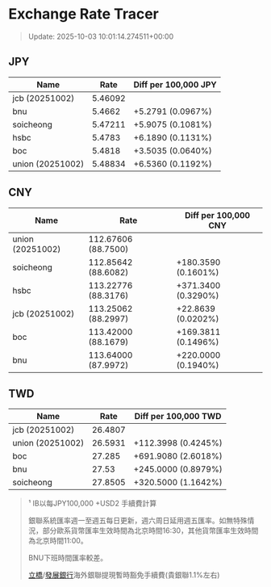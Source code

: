 # Exchange Rate Tracer

> Update: 2025-10-03 10:01:14.274511+00:00

## JPY

| Name             |    Rate | Diff per 100,000 JPY   |
|------------------|---------|------------------------|
| jcb (20251002)   | 5.46092 |                        |
| bnu              | 5.4662  | +5.2791 (0.0967%)      |
| soicheong        | 5.47211 | +5.9075 (0.1081%)      |
| hsbc             | 5.4783  | +6.1890 (0.1131%)      |
| boc              | 5.4818  | +3.5035 (0.0640%)      |
| union (20251002) | 5.48834 | +6.5360 (0.1192%)      |

## CNY

| Name             | Rate                | Diff per 100,000 CNY   |
|------------------|---------------------|------------------------|
| union (20251002) | 112.67606	(88.7500) |                        |
| soicheong        | 112.85642	(88.6082) | +180.3590 (0.1601%)    |
| hsbc             | 113.22776	(88.3176) | +371.3400 (0.3290%)    |
| jcb (20251002)   | 113.25062	(88.2997) | +22.8639 (0.0202%)     |
| boc              | 113.42000	(88.1679) | +169.3811 (0.1496%)    |
| bnu              | 113.64000	(87.9972) | +220.0000 (0.1940%)    |

## TWD

| Name             |    Rate | Diff per 100,000 TWD   |
|------------------|---------|------------------------|
| jcb (20251002)   | 26.4807 |                        |
| union (20251002) | 26.5931 | +112.3998 (0.4245%)    |
| boc              | 27.285  | +691.9080 (2.6018%)    |
| bnu              | 27.53   | +245.0000 (0.8979%)    |
| soicheong        | 27.8505 | +320.5000 (1.1642%)    |


> ¹ IB以每JPY100,000 +USD2 手續費計算
>
> 銀聯系統匯率週一至週五每日更新，週六周日延用週五匯率。如無特殊情況，部分歐系貨幣匯率生效時間為北京時間16:30，其他貨幣匯率生效時間為北京時間11:00。
>
> BNU下班時間匯率較差。
>
> [立橋](https://www.wlbank.com.mo/uploads/ueditor/file/20181211/1544536513900230.pdf)/[發展銀行](https://www.mdb.com.mo/Service_Charges_20230728.pdf)海外銀聯提現暫時豁免手續費(貴銀聯1.1%左右)

